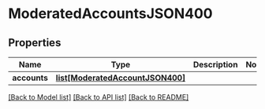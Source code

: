 # ModeratedAccountsJSON400

## Properties
Name | Type | Description | Notes
------------ | ------------- | ------------- | -------------
**accounts** | [**list[ModeratedAccountJSON400]**](ModeratedAccountJSON400.md) |  | 

[[Back to Model list]](../README.md#documentation-for-models) [[Back to API list]](../README.md#documentation-for-api-endpoints) [[Back to README]](../README.md)



